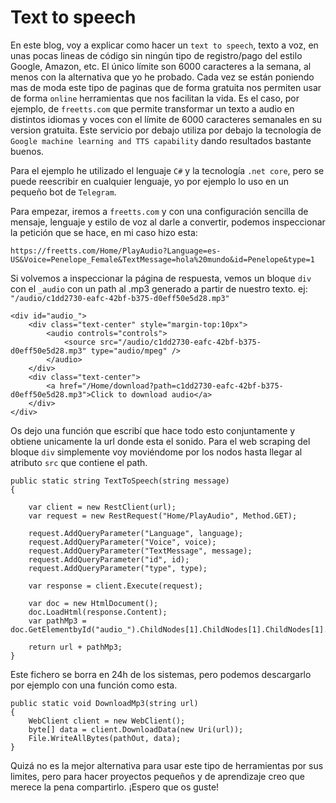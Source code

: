 # Text to speech

En este blog, voy a explicar como hacer un `text to speech`, texto a voz, en unas pocas lineas de código sin ningún tipo de registro/pago del estilo Google, Amazon, etc. El único límite son 6000 caracteres a la semana, al menos con la alternativa que yo he probado. Cada vez se están poniendo mas de moda este tipo de paginas que de forma gratuita nos permiten usar de forma `online` herramientas que nos facilitan la vida. Es el caso, por ejemplo, de `freetts.com` que permite transformar un texto a audio en distintos idiomas y voces con el límite de 6000 caracteres semanales en su version gratuita. Este servicio por debajo utiliza por debajo la tecnología de  `Google machine learning and TTS capability` dando resultados bastante buenos.

Para el ejemplo he utilizado el lenguaje `C#` y la tecnología `.net core`, pero se puede reescribir en cualquier lenguaje, yo por ejemplo lo uso en un pequeño bot de `Telegram`.

Para empezar, iremos a `freetts.com` y con una configuración sencilla de mensaje, lenguaje y estilo de voz al darle a convertir, podemos inspeccionar la petición que se hace, en mi caso hizo esta:

~~~
https://freetts.com/Home/PlayAudio?Language=es-US&Voice=Penelope_Female&TextMessage=hola%20mundo&id=Penelope&type=1
~~~

Si volvemos a inspeccionar la página de respuesta, vemos un bloque `div` con el `_audio` con un path al .mp3 generado a partir de nuestro texto. ej: `"/audio/c1dd2730-eafc-42bf-b375-d0eff50e5d28.mp3"`

~~~
<div id="audio_">
    <div class="text-center" style="margin-top:10px">
        <audio controls="controls">
            <source src="/audio/c1dd2730-eafc-42bf-b375-d0eff50e5d28.mp3" type="audio/mpeg" />
        </audio>
    </div>
    <div class="text-center">
        <a href="/Home/download?path=c1dd2730-eafc-42bf-b375-d0eff50e5d28.mp3">Click to download audio</a>
    </div>
</div>
~~~

Os dejo una función que escribí que hace todo esto conjuntamente y obtiene unicamente la url donde esta el sonido. Para el web scraping del bloque `div` simplemente voy moviéndome por los nodos hasta llegar al atributo `src` que contiene el path.

~~~
public static string TextToSpeech(string message)
{
    
    var client = new RestClient(url);
    var request = new RestRequest("Home/PlayAudio", Method.GET);

    request.AddQueryParameter("Language", language);
    request.AddQueryParameter("Voice", voice);
    request.AddQueryParameter("TextMessage", message);
    request.AddQueryParameter("id", id);
    request.AddQueryParameter("type", type);

    var response = client.Execute(request);

    var doc = new HtmlDocument();
    doc.LoadHtml(response.Content);
    var pathMp3 = doc.GetElementbyId("audio_").ChildNodes[1].ChildNodes[1].ChildNodes[1].Attributes["src"].Value;

    return url + pathMp3;
}
~~~

Este fichero se borra en 24h de los sistemas, pero podemos descargarlo por ejemplo con una función como esta.

~~~
public static void DownloadMp3(string url)
{
    WebClient client = new WebClient();
    byte[] data = client.DownloadData(new Uri(url));
    File.WriteAllBytes(pathOut, data);
}
~~~

Quizá no es la mejor alternativa para usar este tipo de herramientas por sus limites, pero para hacer proyectos pequeños y de aprendizaje creo que merece la pena compartirlo. ¡Espero que os guste!